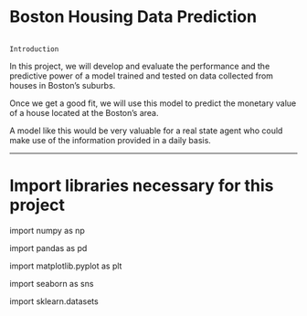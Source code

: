 # Boston Housing Data Prediction
 
                                                                   Introduction
                                                                        
In this project, we will develop and evaluate the performance and the predictive power of a model trained and tested on data collected from houses in Boston’s suburbs.

Once we get a good fit, we will use this model to predict the monetary value of a house located at the Boston’s area.

A model like this would be very valuable for a real state agent who could make use of the information provided in a daily basis.
                                   
 
 
 ---------------------------------------------------------------------------------------------------------------------------------------------------------------
                                   
 #    Import libraries necessary for this project 
 
import numpy as np

import pandas as pd

import matplotlib.pyplot as plt

import seaborn as sns

import sklearn.datasets

